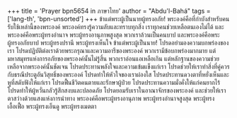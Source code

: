 +++
title = 'Prayer bpn5654 in ภาษาไทย'
author = "Abdu'l-Bahá"
tags = ['lang-th', 'bpn-unsorted']
+++
ข้าแต่พระผู้เป็นนายผู้ทรงอภัย! พระองค์คือที่กำบังสำหรับคนรับใช้เหล่านี้ของพระองค์ พระองค์ทรงรู้ความลับและทราบทุกสิ่ง เราทุกคนช่วยเหลือตนเองไม่ได้ และพระองค์คือพระผู้ทรงอำนาจ พระผู้ทรงอานุภาพสูงสุด พวกเราล้วนเป็นคนบาป และพระองค์คือพระผู้ทรงอภัยบาป พระผู้ทรงปรานี พระผู้ทรงเห็นใจ  ข้าแต่พระผู้เป็นนาย! โปรดอย่ามองความบกพร่องของเรา โปรดปฏิบัติต่อเราด้วยพระกรุณาและความอารีของพระองค์ พวกเรามีข้อบกพร่องมากมาย แต่มหาสมุทรแห่งการอภัยของพระองค์นั้นไม่รู้สิ้น พวกเราอ่อนแอเหลือเกิน แต่หลักฐานของความช่วยเหลือจากพระองค์นั้นชัดเจน โปรดประทานพลังใจและความเข้มแข็งแก่เรา โปรดช่วยให้เราทำสิ่งที่คู่ควรกับธรณีประตูอันวิสุทธิ์ของพระองค์ โปรดทำให้หัวใจของเราผ่องใส โปรดประทานดวงตาที่หยั่งเห็นและหูที่สดับฟังให้แก่เรา โปรดฟื้นชีวิตคนตายและรักษาผู้ป่วย โปรดประทานความมั่งคั่งให้แก่คนยากไร้ โปรดทำให้ผู้หวั่นกลัวรู้สึกสงบและปลอดภัย โปรดยอมรับเราในอาณาจักรของพระองค์ และช่วยให้เราตาสว่างด้วยแสงแห่งการนำทาง พระองค์คือพระผู้ทรงอานุภาพ พระผู้ทรงอำนาจสูงสุด พระผู้ทรงเอื้อเฟื้อ พระผู้ทรงเอ็นดู พระผู้ทรงเมตตา
